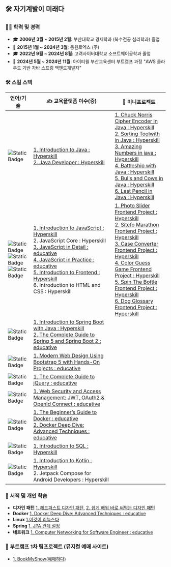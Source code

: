 ## 🛠️ 자기계발이 미래다 ##

### 👨‍🏫 학력 및 경력
- 🎓 **2006년 3월 ~ 2015년 2월**: 부산대학교 경제학과 (복수전공 심리학과) 졸업
- 💼 **2015년 1월 ~ 2024년 3월**: 동원로엑스 (주)
- 🎓 **2022년 9월 ~ 2024년 8월**: 고려사이버대학교 소프트웨어공학과 졸업
- 📖 **2024년 5월 ~ 2024년 11월**: 아이티윌 부산교육센터 부트캠프 과정 "AWS 클라우드 기반 자바 스프링 백앤드개발자"

### 🛠️ 스킬 스택
| 언어/기술 | ✍️ 교육플랫폼 이수(증)                                                                                                                                                                                                                                                                                                                                                                                                                                                                                                                                                                                        | 🎨 미니프로젝트                                                                                                                                                                                                                                                                                                                                                                                                                                                                                                                                                                                                                                               |
|---|-------------------------------------------------------------------------------------------------------------------------------------------------------------------------------------------------------------------------------------------------------------------------------------------------------------------------------------------------------------------------------------------------------------------------------------------------------------------------------------------------------------------------------------------------------------------------------------------------------|---------------------------------------------------------------------------------------------------------------------------------------------------------------------------------------------------------------------------------------------------------------------------------------------------------------------------------------------------------------------------------------------------------------------------------------------------------------------------------------------------------------------------------------------------------------------------------------------------------------------------------------------------------|
| ![Static Badge](https://img.shields.io/badge/Java-004088?style=flat-square) | [1. Introduction to Java : Hyperskill ](https://hyperskill.org/certificates/ad6822c2-7779-4313-ac62-63fb83a67bbf.pdf) <br/> [2. Java Developer : Hyperskill ](https://hyperskill.org/certificates/ad6822c2-7779-4313-ac62-63fb83a67bbf.pdf)                                                                                                                                                                                                                                                                                                                                                           | [1. Chuck Norris Cipher Encoder in Java : Hyperskill](https://github.com/bohyun86/Chuck-Norris-Cipher-Encoder-Java) <br/>[2. Sorting Toolwith in Java : Hyperskill](https://github.com/bohyun86/Sorting-Tool-with-Java) <br/>[3. Amazing Numbers in java : Hyperskill](https://github.com/bohyun86/Amazing-Numbers-java) <br/>[4. Battleship with Java : Hyperskill](https://github.com/bohyun86/Battleship-with-Java) <br/>[5. Bulls and Cows in Java : Hyperskill](https://github.com/bohyun86/Bulls-and-Cows-java) <br/>[6. Last Pencil in Java : Hyperskill](https://github.com/bohyun86/Last-Pencil-Java)                                          |
| ![Static Badge](https://img.shields.io/badge/JavaScript-F7DF1E?style=flat-square&logo=javascript&logoColor=white)<br/>![Static Badge](https://img.shields.io/badge/HTML5-E34F26?style=flat-square&logo=html5&logoColor=white) <br/> ![Static Badge](https://img.shields.io/badge/CSS3-1572B6?style=flat-square&logo=css3&logoColor=white) | [1. Introduction to JavaScript : Hyperskill](https://hyperskill.org/certificates/13604df5-e089-48be-a806-b8bf768af18e.pdf) <br/>  2. JavaScript Core : Hyperskill <br/>  [3. JavaScript in Detail : educative](https://www.educative.io/verify-certificate/vgA3wPF4mmyD0JN88hyqVWpYzpkgIl) <br/> [4. JavaScript in Practice : educative](https://www.educative.io/verify-certificate/vgA3wPF4yzwpg4xyGsyqVWpYzpkgIl) <br/> [5. Introduction to Frontend : Hyperskill](https://hyperskill.org/certificates/41f99943-fc1b-4d89-97de-efbc4bb156f6.pdf) <br/> 6. Introduction to HTML and CSS : Hyperskill | [1. Photo Slider Frontend Project : Hyperskill](https://github.com/bohyun86/Photo-Slider-frontend) <br/> [2. Sitefo Marathon Frontend Project : Hyperskill](https://github.com/bohyun86/SiteforMarathon-frontend) <br/> [3. Case Converter Frontend Project : Hyperskill](https://github.com/bohyun86/Case-Converter-frontend) <br/> [4. Color Guess Game Frontend Project : Hyperskill](https://github.com/bohyun86/Color-Guess-Game-frontend) <br/> [5. Spin The Bottle Frontend Project : Hyperskill](https://github.com/bohyun86/Spin-The-Bottle-frontend) <br/> [6. Dog Glossary Frontend Project : Hyperskill](https://github.com/bohyun86/Dog-Glossary-Frontend) |
| ![Static Badge](https://img.shields.io/badge/Spring-6DB33F?style=flat-square&logo=springboot&logoColor=white) | [1. Introduction to Spring Boot with Java : Hyperskill](https://hyperskill.org/certificates/dd893cd1-9ddb-4a69-8720-71dc3b032265.pdf) <br/> [2. The Complete Guide to Spring 5 and Spring Boot 2 : educative](https://www.educative.io/verify-certificate/RLG6RK5VJG0T0WwQrO9KQnIQMjElrPl3vf6)                                                                                                                                                                                                                                                                                                        |
| ![Static Badge](https://img.shields.io/badge/BootStrap-7952B3?style=flat-square&logo=bootstrap&logoColor=white) | [1. Modern Web Design Using Bootstrap 5 with Hands-On Projects : educative](https://www.educative.io/verify-certificate/0AkW25A0QjmcMypEAKnWxDcLlVpkB2kKqsP)                                                                                                                                                                                                                                                                                                                                                                                                                                          |
| ![Static Badge](https://img.shields.io/badge/jquery-0769AD?logo=jquery&logoColor=white) | [1. The Complete Guide to jQuery : educative](https://www.educative.io/verify-certificate/GZjlABCqlwQZ98Ol7c1lOXgPpgGBHm)                                                                                                                                                                                                                                                                                                                                                                                                                                                                             
| ![Static Badge](https://img.shields.io/badge/WebSecurity-071D49?style=flat-square) | [1. Web Security and Access Management: JWT, OAuth2 & OpenId Connect : educative](https://www.educative.io/verify-certificate/KAnBq1PjOj7uZ0MQWX7mGgUol8k9y391rHB)                                                                                                                                                                                                                                                                                                                                                                                                                                    |
| ![Static Badge](https://img.shields.io/badge/Docker-2496ED) | [1. The Beginner’s Guide to Docker : educative](https://www.educative.io/verify-certificate/wjB3xQCABMwkVVnjYIxkgX6A96O4IG)<br/> [2. Docker Deep Dive: Advanced Techniques : educative ](https://www.educative.io/verify-certificate/nZp3lECxgvWmwQ4mKhpLjKn4NnyzTQ)                                                                                                                                                                                                                                                                                                                                                                                                            |
| ![Static Badge](https://img.shields.io/badge/SQL-4479A1?style=flat-square&logo=mysql&logoColor=white) | [1. Introduction to SQL : Hyperskill](https://hyperskill.org/certificates/7edc5518-ea6e-4ae5-b73f-c4d01d9c5009.pdf)                                                                                                                                                                                                                                                                                                                                                                                                                                                                                   |
| ![Static Badge](https://img.shields.io/badge/Kotlin-7F52FF?style=flat-square&logo=kotlin&logoColor=white) | [1. Introduction to Kotlin : Hyperskill](https://hyperskill.org/certificates/ff15356a-f7b5-4e73-9fca-ca8f69af1951.pdf) <br/> 2. Jetpack Compose for Android Developers : Hyperskill                                                                                                                                                                                                                                                                                                                                                                                                                   |

### 📖 서적 및 개인 학습
- **디자인 패턴** [1. 헤드퍼스트 디자인 패턴](https://github.com/bohyun86/reading-books-for-programmers/tree/main/%ED%97%A4%EB%93%9C%ED%8D%BC%EC%8A%A4%ED%8A%B8%EB%94%94%EC%9E%90%EC%9D%B8%ED%8C%A8%ED%84%B4), [2. 쉽게 배워 바로 써먹는 디자인 패턴](https://github.com/bohyun86/reading-books-for-programmers/tree/main/%EC%89%BD%EA%B2%8C%20%EB%B0%B0%EC%9B%8C%20%EB%B0%94%EB%A1%9C%20%EC%8D%A8%EB%A8%B9%EB%8A%94%20%EB%94%94%EC%9E%90%EC%9D%B8%20%ED%8C%A8%ED%84%B4)
- **Docker** [1. Docker Deep Dive: Advanced Techniques : educative ](https://github.com/bohyun86/docker-study)
- **Linux** [1.이것이 리눅스다](https://github.com/bohyun86/linux-use-case-example)
- **Spring** [1. JPA 관계 설정](https://github.com/bohyun86/jpa-use-case-examples)
- **네트워크** [1. Computer Networking for Software Engineer : educative](https://github.com/bohyun86/network)

### 🌟 부트캠프 1차 팀프로젝트 (뮤지컬 예매 사이트)
- [1. BookMyShow(예매하다)](https://github.com/bohyun86/BookMyShow)

